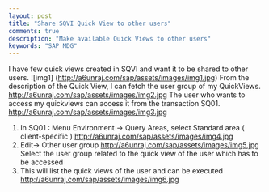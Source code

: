 ```yaml
---
layout: post
title: "Share SQVI Quick View to other users"
comments: true
description: "Make available Quick Views to other users"
keywords: "SAP MDG"
---
```


I have few quick views created in SQVI and want it to be shared to other users.
![img1] (http://a6unraj.com/sap/assets/images/img1.jpg)
From the description of the Quick View, I can fetch the user group of my QuickViews.
http://a6unraj.com/sap/assets/images/img2.jpg
The user who wants to access my quickviews can access it from the transaction SQ01.
http://a6unraj.com/sap/assets/images/img3.jpg

1) In SQ01 : Menu Environment -> Query Areas, select Standard area ( client-specific )
http://a6unraj.com/sap/assets/images/img4.jpg
2) Edit-> Other user group
http://a6unraj.com/sap/assets/images/img5.jpg
Select the user group related to the quick view of the  user which has to be accessed
3) This will list the quick views of the user and can be executed
http://a6unraj.com/sap/assets/images/img6.jpg
